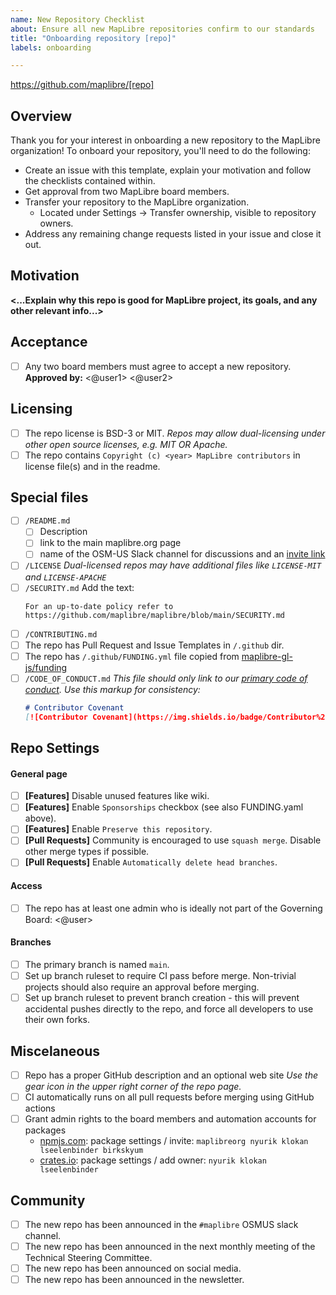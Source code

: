 ```yaml
---
name: New Repository Checklist
about: Ensure all new MapLibre repositories confirm to our standards
title: "Onboarding repository [repo]"
labels: onboarding

---
```


https://github.com/maplibre/[repo]

## Overview
Thank you for your interest in onboarding a new repository to the MapLibre organization! To onboard your repository, you'll need to do the following:
- Create an issue with this template, explain your motivation and follow the checklists contained within.
- Get approval from two MapLibre board members.
- Transfer your repository to the MapLibre organization.
  - Located under Settings -> Transfer ownership, visible to repository owners.
- Address any remaining change requests listed in your issue and close it out.

## Motivation
**<...Explain why this repo is good for MapLibre project, its goals, and any other relevant info...>**

## Acceptance
- [ ] Any two board members must agree to accept a new repository.
  **Approved by:** <@user1> <@user2>

## Licensing
- [ ] The repo license is BSD-3 or MIT.
  *Repos may allow dual-licensing under other open source licenses, e.g. MIT OR Apache.*
- [ ] The repo contains `Copyright (c) <year> MapLibre contributors` in license file(s) and in the readme.

## Special files
- [ ] `/README.md`
  - [ ] Description
  - [ ] link to the main maplibre.org page
  - [ ] name of the OSM-US Slack channel for discussions and an [invite link](https://slack.openstreetmap.us)
- [ ] `/LICENSE`
  *Dual-licensed repos may have additional files like `LICENSE-MIT` and `LICENSE-APACHE`*
- [ ] `/SECURITY.md`
  Add the text:
  ```
  For an up-to-date policy refer to
  https://github.com/maplibre/maplibre/blob/main/SECURITY.md
  ```
- [ ] `/CONTRIBUTING.md`
- [ ] The repo has Pull Request and Issue Templates in `/.github` dir.
- [ ] The repo has `/.github/FUNDING.yml` file copied from [maplibre-gl-js/funding](https://github.com/maplibre/maplibre-gl-js/blob/main/.github/FUNDING.yml)
- [ ] `/CODE_OF_CONDUCT.md`
  *This file should only link to our [primary code of conduct](https://github.com/maplibre/maplibre/blob/main/CODE_OF_CONDUCT.md). Use this markup for consistency:*
  ```md
  # Contributor Covenant
  [![Contributor Covenant](https://img.shields.io/badge/Contributor%20Covenant-2.1-4baaaa.svg)](https://github.com/maplibre/maplibre/blob/main/CODE_OF_CONDUCT.md)
  ```

## Repo Settings
#### General page
- [ ] **[Features]** Disable unused features like wiki.
- [ ] **[Features]** Enable `Sponsorships` checkbox (see also FUNDING.yaml above).
- [ ] **[Features]** Enable `Preserve this repository`.
- [ ] **[Pull Requests]** Community is encouraged to use `squash merge`. Disable other merge types if possible.
- [ ] **[Pull Requests]** Enable `Automatically delete head branches`.

#### Access
- [ ] The repo has at least one admin who is ideally not part of the Governing Board: <@user>

#### Branches
- [ ] The primary branch is named `main`.
- [ ] Set up branch ruleset to require CI pass before merge.  Non-trivial projects should also require an approval before merging.
- [ ] Set up branch ruleset to prevent branch creation - this will prevent accidental pushes directly to the repo, and force all developers to use their own forks.

## Miscelaneous
- [ ] Repo has a proper GitHub description and an optional web site
  *Use the gear icon in the upper right corner of the repo page.*
- [ ] CI automatically runs on all pull requests before merging using GitHub actions
- [ ] Grant admin rights to the board members and automation accounts for packages <list-of-packages>
    - [npmjs.com](https://www.npmjs.com/): package settings / invite:  `maplibreorg nyurik klokan lseelenbinder birkskyum`
    - [crates.io](https://crates.io/): package settings / add owner: `nyurik klokan lseelenbinder`

## Community
- [ ] The new repo has been announced in the `#maplibre` OSMUS slack channel.
- [ ] The new repo has been announced in the next monthly meeting of the Technical Steering Committee.
- [ ] The new repo has been announced on social media.
- [ ] The new repo has been announced in the newsletter.
